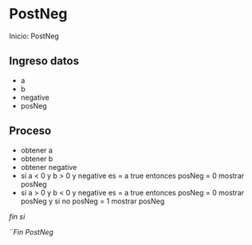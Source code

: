 # PostNeg

Inicio: PostNeg

##  Ingreso datos
- a
- b
- negative
- posNeg

## Proceso
- obtener a
- obtener b
- obtener negative
- si a < 0 y b > 0 y negative es = a true entonces 
    posNeg = 0
    mostrar posNeg
- si a > 0 y b < 0 y negative es = a true entonces 
    posNeg = 0
    mostrar posNeg
y si no
    posNeg = 1
    mostrar posNeg


*fin si*

¨*Fin PostNeg*